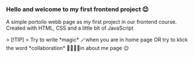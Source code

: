 <h3>Hello and welcome to my first frontend project 😊</h3>
<p>A simple portolio webb page as my first project in our frontend course. Created with HTML, CSS and a little bit of JavaScript</p>
> [!TIP]
> Try to write *magic* 🪄when you are in home page OR try to klick the word *collaboration* 🫱🏼‍🫲🏼in about me page 😉